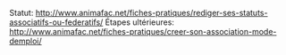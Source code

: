 
Statut: http://www.animafac.net/fiches-pratiques/rediger-ses-statuts-associatifs-ou-federatifs/
Étapes ultérieures: http://www.animafac.net/fiches-pratiques/creer-son-association-mode-demploi/
